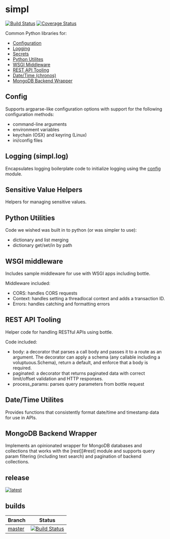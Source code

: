 # simpl
[![Build Status](https://travis-ci.org/checkmate/simpl.svg?branch=master)](https://travis-ci.org/checkmate/simpl)
[![Coverage Status](https://coveralls.io/repos/checkmate/simpl/badge.svg?branch=master)](https://coveralls.io/r/checkmate/simpl?branch=master)

Common Python libraries for:

- [Configuration](#config)
- [Logging](#logging)
- [Secrets](#secrets)
- [Python Utilites](#python)
- [WSGI Middleware](#middleware)
- [REST API Tooling](#rest)
- [Date/Time (chronos)](#chronos)
- [MongoDB Backend Wrapper](#mongo)

## <a name="config"></a>Config

Supports argparse-like configuration options with support for the following
configuration methods:
- command-line arguments
- environment variables
- keychain (OSX) and keyring (Linux)
- ini/config files

## <a name="logging"></a>Logging (simpl.log)

Encapsulates logging boilerplate code to initialize logging using the
[config](#config) module.

## <a name="secrets"></a>Sensitive Value Helpers

Helpers for managing sensitive values.


## <a name="python"></a>Python Utilities

Code we wished was built in to python (or was simpler to use):
- dictionary and list merging
- dictionary get/set/in by path

## <a name="middleware"></a>WSGI middleware

Includes sample middleware for use with WSGI apps including bottle.

Middleware included:
- CORS: handles CORS requests
- Context: handles setting a threadlocal context and adds a transaction ID.
- Errors: handles catching and formatting errors


## <a name="rest"></a>REST API Tooling

Helper code for handling RESTful APIs using bottle.

Code included:
- body: a decorator that parses a call body and passes it to a route as an argument. The decorator can apply a schema (any callable including a voluptuous.Schema), return a default, and enforce that a body is required.
- paginated: a decorator that returns paginated data with correct limit/offset validation and HTTP responses.
- process_params: parses query parameters from bottle request

## <a name="chronos"></a>Date/Time Utilites

Provides functions that consistently format date/time and timestamp data for use in APIs.

## <a name="mongo"></a>MongoDB Backend Wrapper

Implements an opinionated wrapper for MongoDB databases and collections
that works with the [rest][#rest] module and supports query param filtering
(including text search) and pagination of backend collections.

## release
[![latest](https://img.shields.io/pypi/v/simpl.svg)](https://pypi.python.org/pypi/simpl)

## builds

| Branch        | Status  |
| ------------- | ------------- |
| [master](https://github.com/checkmate/simpl/tree/master)  | [![Build Status](https://travis-ci.org/checkmate/simpl.svg?branch=master)](https://travis-ci.org/checkmate/simpl)  |
